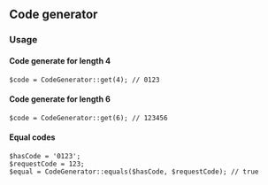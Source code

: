 ## Code generator

### Usage

#### Code generate for length 4
```shell
$code = CodeGenerator::get(4); // 0123
```

#### Code generate for length 6
```shell
$code = CodeGenerator::get(6); // 123456
```

#### Equal codes
```shell
$hasCode = '0123';
$requestCode = 123;
$equal = CodeGenerator::equals($hasCode, $requestCode); // true
```